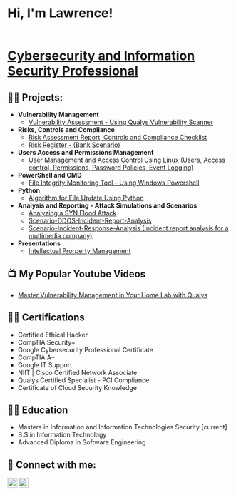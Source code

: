 <h1>Hi, I'm Lawrence! <br/><br/>
  
<a href="https://www.linkedin.com/in/obi-lawrence-a4a793a6/">Cybersecurity and Information Security Professional</a>  <!-- , <a href="https://github.com/InfosecWanderer/InfosecWanderer/">Network Administrator</a>, <a href="https://www.youtube.com/channel/UCrUYxOv2FZKdNBzG2AfnB4Q">Security Tutor</a></h1> -->

<h2>👨‍💻 Projects:</h2>

- <b>Vulnerability Management</b>
  - [Vulnerability Assessment - Using Qualys Vulnerability Scanner](https://github.com/InfosecWanderer/Vulnerability-Assessment)
- <b>Risks, Controls and Compliance</b>
  - [Risk Assessment Report, Controls and Compliance Checklist](https://github.com/InfosecWanderer/Controls-and-Compliance-Checklist)
  - [Risk Register - (Bank Scenario)](https://github.com/InfosecWanderer/Risk-Register)
- <b>Users Access and Permissions Management</b>
  - [User Management and Access Control Using Linux (Users, Access control, Permissions, Password Policies, Event Logging)](https://github.com/InfosecWanderer/User-Management-and-Access-Control-Using-Linux)</b></i>
- <b>PowerShell and CMD</b>
  - [File Integrity Monitoring Tool - Using Windows Powershell](https://github.com/InfosecWanderer/FIM)
- <b>Python</b>
  - [Algorithm for File Update Using Python](https://github.com/InfosecWanderer/Python-File-Update-Algorithm)
- <b>Analysis and Reporting - Attack Simulations and Scenarios</b>
  - [Analyzing a SYN Flood Attack](https://github.com/InfosecWanderer/Analyzing-a-SYN-Flood-Attack)
  - [Scenario-DDOS-Incident-Report-Analysis](https://github.com/InfosecWanderer/Scenario-DDOS-Incident-Report-Analysis)
  - [Scenario-Incident-Response-Analysis (Incident report analysis for a multimedia company)](https://github.com/InfosecWanderer/Scenario-Incident-Response-Analysis)
- <b>Presentations</b>
  - [Intellectual Prorperty Management](https://github.com/InfosecWanderer/Intellectual-Property)

<h2>📺 My Popular Youtube Videos</h2>

- [Master Vulnerability Management in Your Home Lab with Qualys ](https://www.youtube.com/watch?v=tfgaNNRI5IY&t=25s)

<h2>👨‍💻 Certifications</h2>

- Certified Ethical Hacker
- CompTIA Security+
- Google Cybersecurity Professional Certificate
- CompTIA A+
- Google IT Support
- NIIT | Cisco Certified Network Associate
- Qualys Certified Specialist - PCI Compliance
- Certificate of Cloud Security Knowledge

<h2>👨‍💻 Education</h2>

- Masters in Information and Information Technologies Security [current]
- B.S in Information Technology
- Advanced Diploma in Software Engineering

<h2> 🤳 Connect with me:</h2>

[<img align="left" alt="JoshMadakor | YouTube" width="22px" src="https://cdn.jsdelivr.net/npm/simple-icons@v3/icons/youtube.svg" />][youtube]
[<img align="left" alt="JoshMadakor | LinkedIn" width="22px" src="https://cdn.jsdelivr.net/npm/simple-icons@v3/icons/linkedin.svg" />][linkedin]

[youtube]: https://www.youtube.com/channel/UCrUYxOv2FZKdNBzG2AfnB4Q
[linkedin]: https://www.linkedin.com/in/obi-lawrence-a4a793a6/

<!--
**InfosecWanderer/InfosecWanderer** is a ✨ _special_ ✨ repository because its `README.md` (this file) appears on your GitHub profile.

Here are some ideas to get you started:

- 🔭 I’m currently working on ...
- 🌱 I’m currently learning ...
- 👯 I’m looking to collaborate on ...
- 🤔 I’m looking for help with ...
- 💬 Ask me about ...
- 📫 How to reach me: ...
- 😄 Pronouns: ...
- ⚡ Fun fact: ...
-->
